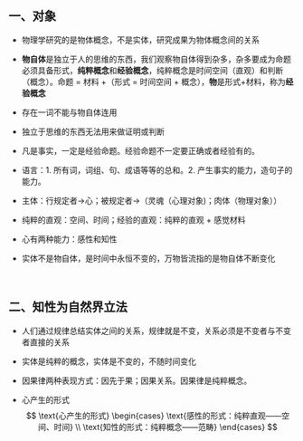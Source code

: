 ## 一、对象

- 物理学研究的是物体概念，不是实体，研究成果为物体概念间的关系
- **物自体**是独立于人的思维的东西，我们观察物自体得到杂多，杂多要成为命题必须具备形式，**纯粹概念**和**经验概念**，纯粹概念是时间空间（直观）和判断（概念）。命题 = 材料 +（形式 = 时间空间 + 概念），**物**是形式+材料，称为**经验概念**
- 存在一词不能与物自体连用
- 独立于思维的东西无法用来做证明或判断
- 凡是事实，一定是经验命题。经验命题不一定要正确或者经验有的。

- 语言：1. 所有词，词组、句、成语等等的总和。2. 产生事实的能力，造句子的能力。
- 主体：行规定者->心；被规定者->（灵魂（心理对象)；肉体（物理对象））
- 纯粹的直观：空间、时间；经验的直观：纯粹的直观 + 感觉材料
- 心有两种能力：感性和知性
- 实体不是物自体，是时间中永恒不变的，万物皆流指的是物自体不断变化

​		

## 二、知性为自然界立法

- 人们通过规律总结实体之间的关系，规律就是不变，关系必须是不变者与不变者直接的关系
- 实体是纯粹的概念，实体是不变的，不随时间变化

- 因果律两种表现方式：因先于果；因果关系。因果律是纯粹概念。

- 心产生的形式
  $$
  \text{心产生的形式}
  \begin{cases}
  \text{感性的形式：纯粹直观——空间、时间} \\
  \text{知性的形式：纯粹概念——范畴}
  \end{cases}
  $$